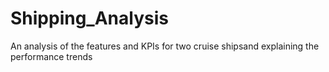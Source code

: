 # Shipping_Analysis
An analysis of the features and KPIs for two cruise shipsand explaining the performance trends
